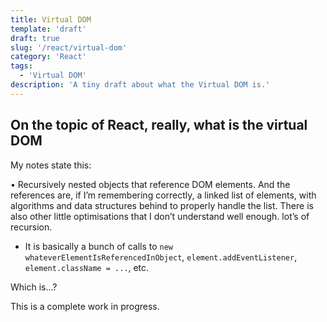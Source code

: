 ```yaml
---
title: Virtual DOM
template: 'draft'
draft: true
slug: '/react/virtual-dom'
category: 'React'
tags:
  - 'Virtual DOM'
description: 'A tiny draft about what the Virtual DOM is.'
---
```


## On the topic of React, really, what is the virtual DOM

My notes state this:

• Recursively nested objects that reference DOM elements. And the references are, if I’m remembering correctly, a linked list of elements, with algorithms and data structures behind to properly handle the list. There is also other little optimisations that I don’t understand well enough. lot’s of recursion.

- It is basically a bunch of calls to `new whateverElementIsReferencedInObject`, `element.addEventListener`, `element.className = ...`, etc.

Which is...?

This is a complete work in progress.
